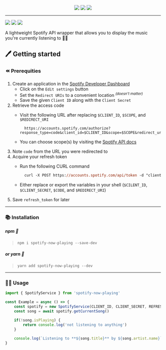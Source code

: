 <div align="center">  
    <img src="https://github.com/bigarmTomi/spotify-now-playing/blob/master/docs/spotify-1.png" />
    <img src="https://github.com/bigarmTomi/spotify-now-playing/blob/master/docs/spotify-2.png" />
    <img src="https://github.com/bigarmTomi/spotify-now-playing/blob/master/docs/spotify-3.png" />
</div>

---


![](https://img.shields.io/github/workflow/status/bigarmTomi/spotify-now-playing/CI)
![](https://img.shields.io/github/license/bigarmTomi/spotify-now-playing)
![](https://img.shields.io/github/package-json/v/bigarmTomi/spotify-now-playing)

A lightweight Spotify API wrapper that allows you to display the music you're currently listening to 🎸🎺

## 🖊 Getting started

### ⏪ Prerequities

1. Create an application in the [Spotify Developer Dashboard](https://developer.spotify.com/dashboard/)
    - Click on the `Edit settings` button
    - Set the `Redirect URIs` to a convenient location <sup>_(doesn't matter)_</sup>
    - Save the given `Client ID` along with the `Client Secret`
2. Retrieve the access code
    - Visit the following URL after replacing `$CLIENT_ID`, `$SCOPE`, and `$REDIRECT_URI` 
    
        ```url
          https://accounts.spotify.com/authorize?response_type=code&client_id=$CLIENT_ID&scope=$SCOPE&redirect_uri=$REDIRECT_URI 
        ```
    - You can choose scope(s) by visiting the [Spotify API docs](https://developer.spotify.com/documentation/general/guides/authorization/scopes/)
3. Note `code` from the URL you were redirected to
4. Acquire your refresh token
    - Run the following CURL command
    
      ```ps
        curl -X POST https://accounts.spotify.com/api/token -d "client_id=$CLIENT_ID&client_secret=$CLIENT_SECRET&grant_type=authorization_code&code=$CODE&redirect_uri=$REDIRECT_URI"
      ```
    - Either replace or export the variables in your shell (`$CILENT_ID`, `$CLIENT_SECRET`, `$CODE`, and `$REDIRECT_URI`)
5. Save `refresh_token` for later 

---

### 📚 Installation

##### npm 🐻

> `npm i spotify-now-playing --save-dev`

##### or yarn 🧶

> `yarn add spotify-now-playing --dev`

---

### 👨‍💻 Usage

```ts
import { SpotifyService } from 'spotify-now-playing'

const Example = async () => {
    const spotify = new SpotifyService(CLIENT_ID, CLIENT_SECRET, REFRESH_TOKEN)
    const song = await spotify.getCurrentSong()

    if(!song.isPlaying) {
        return console.log('not listening to anything')
    }
    
    console.log(`Listening to **${song.title}** by ${song.artist.name}`)
}

```
